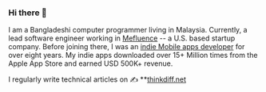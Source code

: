 ### Hi there 👋
I am a Bangladeshi computer programmer living in Malaysia. Currently, a lead software engineer working in [Mefluence](https://www.mefluence.com/) -- a U.S. based startup company. Before joining there, I was an [indie Mobile apps developer](https://ithinkdiff.net/) for over eight years. My indie apps downloaded over 15+ Million times from the Apple App Store and earned USD 500K+ revenue. 

I regularly write technical articles on ✍️ **[thinkdiff.net](https://thinkdiff.net/)
